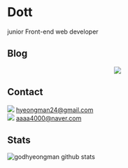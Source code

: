 # Dott

junior Front-end web developer



## Blog

<p align="center">
<a href="https://www.notion.so/Dott-21d0ef2d8cca42efba9b246142a0bb60"><img src="https://img.shields.io/badge/Notion-000000?style=for-the-badge&logo=Notion&logoColor=white"></a>

## Contact

<img src="https://img.shields.io/badge/G_mail-EA4335?style=flat-square&logo=Gmail&logoColor=white"> hyeongman24@gmail.com</br>
<img src="https://img.shields.io/badge/naver-03C75A?style=flat-square&logo=naver&logoColor=white"> aaaa4000@naver.com

## Stats

![godhyeongman github stats](https://github-readme-stats.vercel.app/api?username=godhyeongman&show_icons=true)
